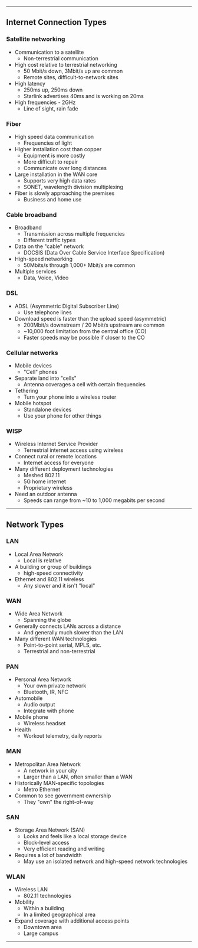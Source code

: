 
---

## Internet Connection Types

### Satellite networking
- Communication to a satellite
	- Non-terrestrial communication
- High cost relative to terrestrial networking
	- 50 Mbit/s down, 3Mbit/s up are common
	- Remote sites, difficult-to-network sites
- High latency
	- 250ms up, 250ms down
	- Starlink advertises 40ms and is working on 20ms
- High frequencies - 2GHz
	- Line of sight, rain fade

### Fiber
- High speed data communication
	- Frequencies of light
- Higher installation cost than copper
	- Equipment is more costly
	- More difficult to repair
	- Communicate over long distances
- Large installation in the WAN core
	- Supports very high data rates
	- SONET, wavelength division multiplexing
- Fiber is slowly approaching the premises
	- Business and home use

### Cable broadband
- Broadband
	- Transmission across multiple frequencies
	- Different traffic types
- Data on the "cable" network
	- DOCSIS (Data Over Cable Service Interface Specification)
- High-speed networking
	- 50Mbits/s through 1,000+ Mbit/s are common
- Multiple services
	- Data, Voice, Video

### DSL
- ADSL (Asymmetric Digital Subscriber Line)
	- Use telephone lines
- Download speed is faster than the upload speed (asymmetric)
	- 200Mbit/s downstream / 20 Mbit/s upstream are common
	- ~10,000 foot limitation from the central office (CO)
	- Faster speeds may be possible if closer to the CO 

### Cellular networks
- Mobile devices
	- "Cell" phones
- Separate land into "cells"
	- Antenna coverages a cell with certain frequencies
- Tethering
	- Turn your phone into a wireless router
- Mobile hotspot
	- Standalone devices
	- Use your phone for other things

### WISP
- Wireless Internet Service Provider
	- Terrestrial internet access using wireless
- Connect rural or remote locations
	- Internet access for everyone
- Many different deployment technologies
	- Meshed 802.11
	- 5G home internet
	- Proprietary wireless
- Need an outdoor antenna
	- Speeds can range from ~10 to 1,000 megabits per second

---

## Network Types

### LAN
- Local Area Network
	- Local is relative
- A building or group of buildings
	- high-speed connectivity
- Ethernet and 802.11 wireless
	- Any slower and it isn't "local"

### WAN
- Wide Area Network
	- Spanning the globe
- Generally connects LANs across a distance
	- And generally much slower than the LAN
- Many different WAN technologies
	- Point-to-point serial, MPLS, etc.
	- Terrestrial and non-terrestrial

### PAN
- Personal Area Network
	- Your own private network
	- Bluetooth, IR, NFC
- Automobile
	- Audio output
	- Integrate with phone
- Mobile phone
	- Wireless headset
- Health
	- Workout telemetry, daily reports

### MAN
- Metropolitan Area Network
	- A network in your city
	- Larger than a LAN, often smaller than a WAN
- Historically MAN-specific topologies
	- Metro Ethernet
- Common to see government ownership
	- They "own" the right-of-way

### SAN
- Storage Area Network (SAN)
	- Looks and feels like a local storage device
	- Block-level access
	- Very efficient reading and writing
- Requires a lot of bandwidth
	- May use an isolated network and high-speed network technologies

### WLAN
- Wireless LAN
	- 802.11 technologies
- Mobility
	- Within a building
	- In a limited geographical area
- Expand coverage with additional access points
	- Downtown area
	- Large campus

---
